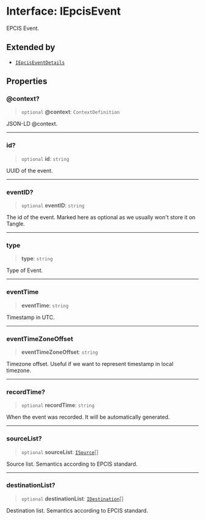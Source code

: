 # Interface: IEpcisEvent

EPCIS Event.

## Extended by

- [`IEpcisEventDetails`](IEpcisEventDetails.md)

## Properties

### @context?

> `optional` **@context**: `ContextDefinition`

JSON-LD @context.

***

### id?

> `optional` **id**: `string`

UUID of the event.

***

### eventID?

> `optional` **eventID**: `string`

The id of the event. Marked here as optional as we usually won't store it on Tangle.

***

### type

> **type**: `string`

Type of Event.

***

### eventTime

> **eventTime**: `string`

Timestamp in UTC.

***

### eventTimeZoneOffset

> **eventTimeZoneOffset**: `string`

Timezone offset. Useful if we want to represent timestamp in local timezone.

***

### recordTime?

> `optional` **recordTime**: `string`

When the event was recorded. It will be automatically generated.

***

### sourceList?

> `optional` **sourceList**: [`ISource`](ISource.md)[]

Source list. Semantics according to EPCIS standard.

***

### destinationList?

> `optional` **destinationList**: [`IDestination`](IDestination.md)[]

Destination list. Semantics according to EPCIS standard.

